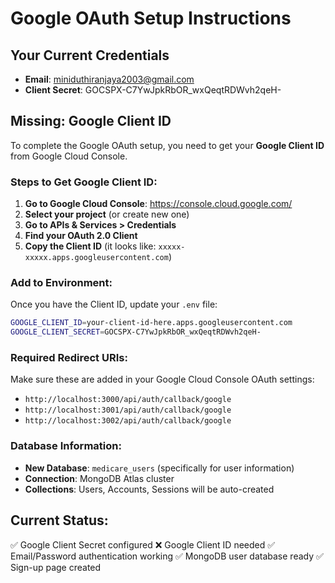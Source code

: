 # Google OAuth Setup Instructions

## Your Current Credentials
- **Email**: miniduthiranjaya2003@gmail.com
- **Client Secret**: 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

## Missing: Google Client ID

To complete the Google OAuth setup, you need to get your **Google Client ID** from Google Cloud Console.

### Steps to Get Google Client ID:

1. **Go to Google Cloud Console**: https://console.cloud.google.com/
2. **Select your project** (or create new one)
3. **Go to APIs & Services > Credentials**
4. **Find your OAuth 2.0 Client**
5. **Copy the Client ID** (it looks like: `xxxxx-xxxxx.apps.googleusercontent.com`)

### Add to Environment:
Once you have the Client ID, update your `.env` file:

```bash
GOOGLE_CLIENT_ID=your-client-id-here.apps.googleusercontent.com
GOOGLE_CLIENT_SECRET=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
```

### Required Redirect URIs:
Make sure these are added in your Google Cloud Console OAuth settings:
- `http://localhost:3000/api/auth/callback/google`
- `http://localhost:3001/api/auth/callback/google`
- `http://localhost:3002/api/auth/callback/google`

### Database Information:
- **New Database**: `medicare_users` (specifically for user information)
- **Connection**: MongoDB Atlas cluster
- **Collections**: Users, Accounts, Sessions will be auto-created

## Current Status:
✅ Google Client Secret configured
❌ Google Client ID needed
✅ Email/Password authentication working
✅ MongoDB user database ready
✅ Sign-up page created
